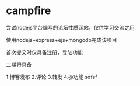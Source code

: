 campfire
========

尝试nodejs平台编写的论坛性质网站，仅供学习交流之用

使用nodejs+express+ejs+mongodb完成该项目

首次提交时仅具备注册，登陆功能

二期将具备

1.博客发布
2.评论
3.转发
4.@功能
sdfsf
